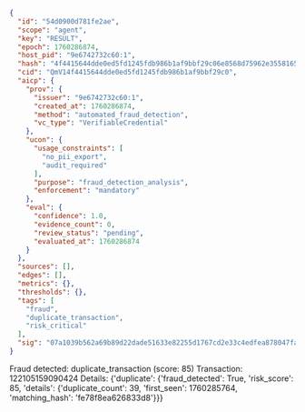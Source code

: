 ```json
{
  "id": "54d0900d781fe2ae",
  "scope": "agent",
  "key": "RESULT",
  "epoch": 1760286874,
  "host_pid": "9e6742732c60:1",
  "hash": "4f4415644dde0ed5fd1245fdb986b1af9bbf29c06e8568d75962e3558165ef7c",
  "cid": "QmV14f4415644dde0ed5fd1245fdb986b1af9bbf29c0",
  "aicp": {
    "prov": {
      "issuer": "9e6742732c60:1",
      "created_at": 1760286874,
      "method": "automated_fraud_detection",
      "vc_type": "VerifiableCredential"
    },
    "ucon": {
      "usage_constraints": [
        "no_pii_export",
        "audit_required"
      ],
      "purpose": "fraud_detection_analysis",
      "enforcement": "mandatory"
    },
    "eval": {
      "confidence": 1.0,
      "evidence_count": 0,
      "review_status": "pending",
      "evaluated_at": 1760286874
    }
  },
  "sources": [],
  "edges": [],
  "metrics": {},
  "thresholds": {},
  "tags": [
    "fraud",
    "duplicate_transaction",
    "risk_critical"
  ],
  "sig": "07a1039b562a69b89d22dade51633e82255d1767cd2e33c4edfea878047fa2de"
}
```

Fraud detected: duplicate_transaction (score: 85)
Transaction: 122105159090424
Details: {'duplicate': {'fraud_detected': True, 'risk_score': 85, 'details': {'duplicate_count': 39, 'first_seen': 1760285764, 'matching_hash': 'fe78f8ea626833d8'}}}